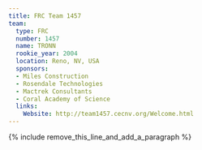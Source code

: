 ```yaml
---
title: FRC Team 1457
team:
  type: FRC
  number: 1457
  name: TRONN
  rookie_year: 2004
  location: Reno, NV, USA
  sponsors:
  - Miles Construction
  - Rosendale Technologies
  - Mactrek Consultants
  - Coral Academy of Science
  links:
    Website: http://team1457.cecnv.org/Welcome.html
---
```


{% include remove_this_line_and_add_a_paragraph %}